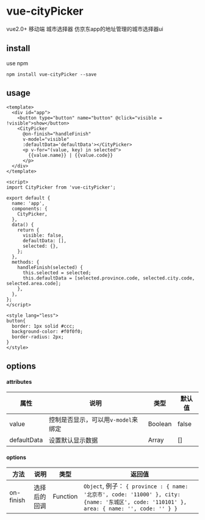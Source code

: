 # vue-cityPicker
vue2.0+ 移动端 城市选择器
仿京东app的地址管理的城市选择器ui

## install
use npm
````
npm install vue-cityPicker --save
````

## usage

````
<template>
  <div id="app">
    <button type="button" name="button" @click="visible = !visible">show</button>
    <CityPicker
      @on-finish="handleFinish"
      v-model="visible"
      :defaultData='defaultData'></CityPicker>
      <p v-for="(value, key) in selected">
        {{value.name}} | {{value.code}}
      </p>
  </div>
</template>

<script>
import CityPicker from 'vue-cityPicker';

export default {
  name: 'app',
  components: {
    CityPicker,
  },
  data() {
    return {
      visible: false,
      defaultData: [],
      selected: {},
    };
  },
  methods: {
    handleFinish(selected) {
      this.selected = selected;
      this.defaultData = [selected.province.code, selected.city.code, selected.area.code];
    },
  },
};
</script>

<style lang="less">
button{
  border: 1px solid #ccc;
  background-color: #f0f0f0;
  border-radius: 2px;
}
</style>
````

## options

#### attributes
| 属性          | 说明                     | 类型      | 默认值   |
| ----------- | ---------------------- | ------- | ----- |
| value       | 控制是否显示，可以用`v-model`来绑定 | Boolean | false |
| defaultData | 设置默认显示数据               | Array   | []    |

 #### options
| 方法          | 说明     | 类型       | 返回值                                      |
| --------- | ------ | -------- | ---------------------------------------- |
| on-finish    | 选择后的回调 | Function | `Object`, 例子： `{ province : { name: '北京市', code: '11000' }, city: {name: '东城区', code: '110101' }, area: { name: '', code: '' } } `|
